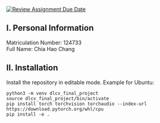 [![Review Assignment Due Date](https://classroom.github.com/assets/deadline-readme-button-24ddc0f5d75046c5622901739e7c5dd533143b0c8e959d652212380cedb1ea36.svg)](https://classroom.github.com/a/7EW3yjxG)
## I. Personal Information

Matriculation Number: 124733  
Full Name: Chia Hao Chang

## II. Installation

Install the repository in editable mode. Example for Ubuntu:

    python3 -m venv dlcv_final_project  
    source dlcv_final_project/bin/activate  
    pip install torch torchvision torchaudio --index-url https://download.pytorch.org/whl/cpu  
    pip install -e .  